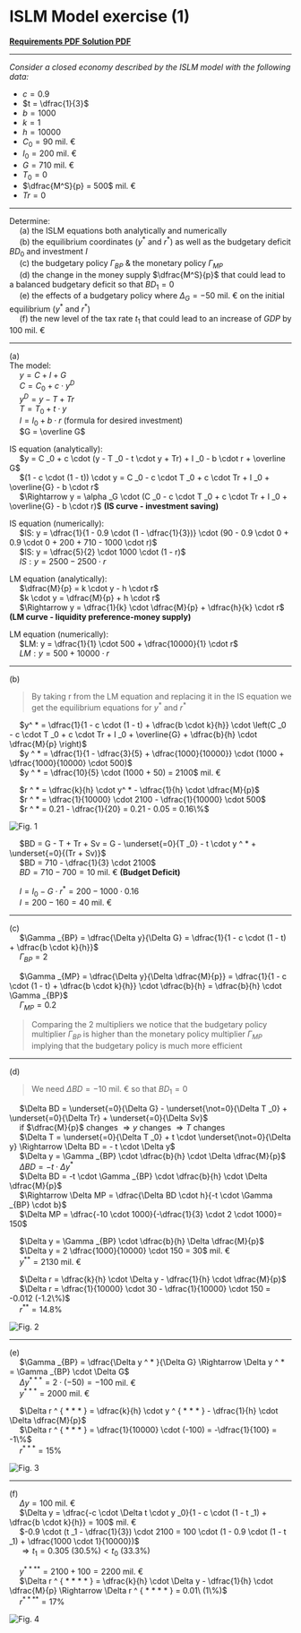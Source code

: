 # ISLM Model exercise (1)

<ins>[**Requirements PDF**](./seminar%20pdfs/S09.%20ISLM%20Exercise%20Requirements.pdf)
<ins>[**Solution PDF**](./seminar%20pdfs/S09.%20ISLM%20Exercise%20Solved.pdf)

---

*Consider a closed economy described by the ISLM model with the following data:*  
- $c = 0.9$
- $t = \dfrac{1}{3}$
- $b = 1000$
- $k = 1$
- $h = 10000$
- $C _0 = 90$ mil. &euro;
- $I _0 = 200$ mil. &euro;
- $G = 710$ mil. &euro;
- $T _0 = 0$
- $\dfrac{M^S}{p} = 500$ mil. &euro;
- $Tr = 0$

---

Determine:  
&emsp; (a) the ISLM equations both analytically and numerically  
&emsp; (b) the equilibrium coordinates ($y ^ *$ and $r ^ *$) as well as the budgetary deficit $BD _0$ and investment $I$  
&emsp; (c) the budgetary policy $\Gamma _{BP}$ & the monetary policy $\Gamma _{MP}$  
&emsp; (d) the change in the money supply $\dfrac{M^S}{p}$ that could lead to a balanced budgetary deficit so that $BD _1 = 0$  
&emsp; (e) the effects of a budgetary policy where $\Delta _G = -50$ mil. &euro; on the initial equilibrium ($y ^ *$ and $r ^ *$)  
&emsp; (f) the new level of the tax rate $t _1$ that could lead to an increase of $GDP$ by $100$ mil. &euro;  

---

(a)  
The model:  
&emsp; $y = C + I + G$  
&emsp; $C = C _0 + c \cdot y ^D$  
&emsp; $y ^D = y - T + Tr$  
&emsp; $T = T _0 + t \cdot y$  
&emsp; $I = I _0 + b \cdot r$ (formula for desired investment)  
&emsp; $G = \overline G$  

IS equation (analytically):  
&emsp; $y = C _0 + c \cdot (y - T _0 - t \cdot y + Tr) + I _0 - b \cdot r + \overline G$  
&emsp; $(1 - c \cdot (1 - t)) \cdot y = C _0 - c \cdot T _0 + c \cdot Tr + I _0 + \overline{G} - b \cdot r$  
&emsp; $\Rightarrow y = \alpha _G \cdot (C _0 - c \cdot T _0 + c \cdot Tr + I _0 + \overline{G} - b \cdot r)$ **(IS curve - investment saving)**  

IS equation (numerically):  
&emsp; $IS: y = \dfrac{1}{1 - 0.9 \cdot (1 - \dfrac{1}{3})} \cdot (90 - 0.9 \cdot 0 + 0.9 \cdot 0 + 200 + 710 - 1000 \cdot r)$  
&emsp; $IS: y = \dfrac{5}{2} \cdot 1000 \cdot (1 - r)$  
&emsp; $IS: y = 2500 - 2500 \cdot r$  

LM equation (analytically):  
&emsp; $\dfrac{M}{p} = k \cdot y - h \cdot r$  
&emsp; $k \cdot y = \dfrac{M}{p} + h \cdot r$  
&emsp; $\Rightarrow y = \dfrac{1}{k} \cdot \dfrac{M}{p} + \dfrac{h}{k} \cdot r$ **(LM curve - liquidity preference-money supply)**  

LM equation (numerically):  
&emsp; $LM: y = \dfrac{1}{1} \cdot 500 + \dfrac{10000}{1} \cdot r$  
&emsp; $LM: y = 500 + 10000 \cdot r$  

---

(b)  
> By taking r from the LM equation and replacing it in the IS equation we get the equilibrium equations for $y ^ *$ and $r ^ *$  

&emsp; $y^ * = \dfrac{1}{1 - c \cdot (1 - t) + \dfrac{b \cdot k}{h}} \cdot \left(C _0 - c \cdot T _0 + c \cdot Tr + I _0 + \overline{G} + \dfrac{b}{h} \cdot \dfrac{M}{p} \right)$  
&emsp; $y ^ * = \dfrac{1}{1 - \dfrac{3}{5} + \dfrac{1000}{10000}} \cdot (1000 + \dfrac{1000}{10000} \cdot 500)$  
&emsp; $y ^ * = \dfrac{10}{5} \cdot (1000 + 50) = 2100$ mil. &euro;  

&emsp; $r ^ * = \dfrac{k}{h} \cdot y^ * - \dfrac{1}{h} \cdot \dfrac{M}{p}$  
&emsp; $r ^ * = \dfrac{1}{10000} \cdot 2100 - \dfrac{1}{10000} \cdot 500$  
&emsp; $r ^ * = 0.21 - \dfrac{1}{20} = 0.21 - 0.05 = 0.16\%$  

![Fig. 1](images/S09.%20Fig1.png)

&emsp; $BD = G - T + Tr + Sv = G - \underset{=0}{T _0} - t \cdot y ^ * + \underset{=0}{(Tr + Sv)}$  
&emsp; $BD = 710 - \dfrac{1}{3} \cdot 2100$  
&emsp; $BD = 710 - 700 = 10$ mil. &euro; **(Budget Deficit)**  

&emsp; $I = I _0 - G \cdot r ^ * = 200 - 1000 \cdot 0.16$  
&emsp; $I = 200 - 160 = 40$ mil. &euro;  

---

(c)  
&emsp; $\Gamma _{BP} = \dfrac{\Delta y}{\Delta G} = \dfrac{1}{1 - c \cdot (1 - t) + \dfrac{b \cdot k}{h}}$  
&emsp; $\Gamma _{BP} = 2$  

&emsp; $\Gamma _{MP} = \dfrac{\Delta y}{\Delta \dfrac{M}{p}} = \dfrac{1}{1 - c \cdot (1 - t) + \dfrac{b \cdot k}{h}} \cdot \dfrac{b}{h} = \dfrac{b}{h} \cdot \Gamma _{BP}$  
&emsp; $\Gamma _{MP} = 0.2$  
> Comparing the 2 multipliers we notice that the budgetary policy multiplier $\Gamma _{BP}$ is higher than the monetary policy multiplier $\Gamma _{MP}$ implying that the budgetary policy is much more efficient

---

(d)  
> We need $\Delta BD = -10$ mil. &euro; so that $BD _1 = 0$

&emsp; $\Delta BD = \underset{=0}{\Delta G} - \underset{\not=0}{\Delta T _0} + \underset{=0}{\Delta Tr} + \underset{=0}{\Delta Sv}$  
&emsp; if $\dfrac{M}{p}$ changes $\Rightarrow y$ changes $\Rightarrow T$ changes  
&emsp; $\Delta T = \underset{=0}{\Delta T _0} + t \cdot \underset{\not=0}{\Delta y} \Rightarrow \Delta BD = - t \cdot \Delta y$  
&emsp; $\Delta y = \Gamma _{BP} \cdot \dfrac{b}{h} \cdot \Delta \dfrac{M}{p}$  
&emsp; $\Delta BD = -t \cdot \Delta y ^ *$  
&emsp; $\Delta BD = -t \cdot \Gamma _{BP} \cdot \dfrac{b}{h} \cdot \Delta \dfrac{M}{p}$  
&emsp; $\Rightarrow \Delta MP = \dfrac{\Delta BD \cdot h}{-t \cdot \Gamma _{BP} \cdot b}$  
&emsp; $\Delta MP = \dfrac{-10 \cdot 1000}{-\dfrac{1}{3} \cdot 2 \cdot 1000}= 150$  

&emsp; $\Delta y = \Gamma _{BP} \cdot \dfrac{b}{h} \Delta \dfrac{M}{p}$  
&emsp; $\Delta y = 2 \dfrac{1000}{10000} \cdot 150 = 30$ mil. &euro;  
&emsp; $y ^ {* *} = 2130$ mil. &euro;  

&emsp; $\Delta r = \dfrac{k}{h} \cdot \Delta y - \dfrac{1}{h} \cdot \dfrac{M}{p}$  
&emsp; $\Delta r = \dfrac{1}{10000} \cdot 30 - \dfrac{1}{10000} \cdot 150 = -0.012 (-1.2\%)$  
&emsp; $r ^ {* *} = 14.8\%$  

![Fig. 2](images/S09.%20Fig2.png)

---

(e)  
&emsp; $\Gamma _{BP} = \dfrac{\Delta y ^ * }{\Delta G} \Rightarrow \Delta y ^ * = \Gamma _{BP} \cdot \Delta G$  
&emsp; $\Delta y ^{ * * * } = 2 \cdot (-50) = -100$ mil. &euro;  
&emsp; $y ^ { * * * } = 2000$ mil. &euro;  

&emsp; $\Delta r ^ { * * * } = \dfrac{k}{h} \cdot y ^ { * * * } - \dfrac{1}{h} \cdot \Delta \dfrac{M}{p}$  
&emsp; $\Delta r ^ { * * * } = \dfrac{1}{10000} \cdot (-100) = -\dfrac{1}{100} = -1\%$  
&emsp; $r ^ { * * * } = 15\%$  

![Fig. 3](images/S09.%20Fig3.png)

---

(f)  
&emsp; $\Delta y = 100$ mil. &euro;  
&emsp; $\Delta y = \dfrac{-c \cdot \Delta t \cdot y _0}{1 - c \cdot (1 - t _1) + \dfrac{b \cdot k}{h}} = 100$ mil. &euro;  
&emsp; $-0.9 \cdot (t _1 - \dfrac{1}{3}) \cdot 2100 = 100 \cdot (1 - 0.9 \cdot (1 - t _1) + \dfrac{1000 \cdot 1}{10000})$  
&emsp; $\Rightarrow t _1 = 0.305\ (30.5\%) < t _0\ (33.3\%)$  

&emsp; $y ^ { * * * * } = 2100 + 100 = 2200$ mil. &euro;  
&emsp; $\Delta r ^ { * * * * } = \dfrac{k}{h} \cdot \Delta y - \dfrac{1}{h} \cdot \dfrac{M}{p} \Rightarrow \Delta r ^ { * * * * } = 0.01\ (1\%)$  
&emsp; $r ^ { * * * * } = 17\%$  

![Fig. 4](images/S09.%20Fig4.png)